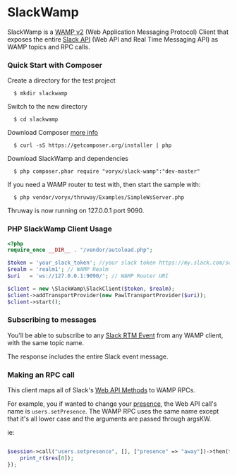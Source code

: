SlackWamp
===========

SlackWamp is a [WAMP v2](http://wamp.ws/) (Web Application Messaging Protocol) Client that exposes the entire [Slack API](https://api.slack.com/) (Web API and Real Time Messaging API) as WAMP topics and RPC calls.


### Quick Start with Composer

Create a directory for the test project

      $ mkdir slackwamp

Switch to the new directory

      $ cd slackwamp

Download Composer [more info](https://getcomposer.org/doc/00-intro.md#downloading-the-composer-executable)

      $ curl -sS https://getcomposer.org/installer | php
      
Download SlackWamp and dependencies

      $ php composer.phar require "voryx/slack-wamp":"dev-master"

If you need a WAMP router to test with, then start the sample with:

      $ php vendor/voryx/thruway/Examples/SimpleWsServer.php
    
Thruway is now running on 127.0.0.1 port 9090.

### PHP SlackWamp Client Usage

```php
<?php
require_once __DIR__ . "/vendor/autoload.php";

$token = 'your_slack_token'; //your slack token https://my.slack.com/services/new/bot
$realm = 'realm1'; // WAMP Realm
$uri   = 'ws://127.0.0.1:9090/'; // WAMP Router URI

$client = new \SlackWamp\SlackClient($token, $realm);
$client->addTransportProvider(new PawlTransportProvider($uri));
$client->start();
```

### Subscribing to messages

You'll be able to subscribe to any [Slack RTM Event](https://api.slack.com/rtm) from any WAMP client, with the same topic name.

The response includes the entire Slack event message.

### Making an RPC call

This client maps all of Slack's [Web API Methods](https://api.slack.com/methods) to WAMP RPCs.
 
For example, you if wanted to change your [presence](https://api.slack.com/methods/users.setPresence), the Web API call's name is `users.setPresence`.  The WAMP RPC uses the same name except that it's all lower case and the arguments are passed through argsKW.

ie:
```PHP

$session->call("users.setpresence", [], ["presence" => "away"])->then(function ($res) {
    print_r($res[0]);
});
    
```    

